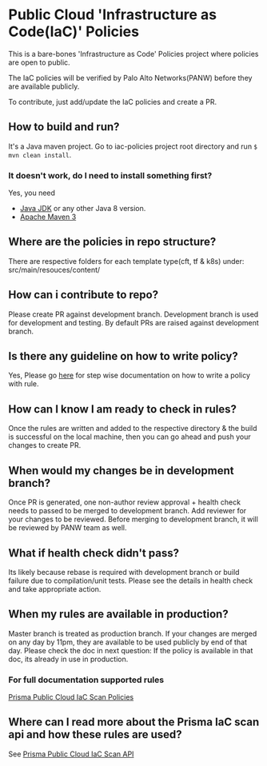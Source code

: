 # Public Cloud 'Infrastructure as Code(IaC)' Policies
This is a bare-bones 'Infrastructure as Code' Policies project where policies are open to public.

The IaC policies will be verified by Palo Alto Networks(PANW) before they are available publicly.

To contribute, just add/update the IaC policies and create a PR.

## How to build and run?

It's a Java maven project. Go to iac-policies project root directory and run ```$ mvn clean install```. 


### It doesn't work, do I need to install something first?

Yes, you need

- [Java JDK](http://www.oracle.com/technetwork/java/javase/downloads/jdk8-downloads-2133151.html) or any other Java 8 version. 
- [Apache Maven 3](https://maven.apache.org/)


## Where are the policies in repo structure?
There are respective folders for each template type(cft, tf & k8s) under:
    src/main/resouces/content/
  
## How can i contribute to repo?
Please create PR against development branch. Development branch is used for development and testing. By default PRs are raised against development branch.

## Is there any guideline on how to write policy?
Yes, Please go [here](src/main/resources/content/) for step wise documentation on how to write a policy with rule.

## How can I know I am ready to check in rules?
Once the rules are written and added to the respective directory & the build is successful on the local machine, then you can go ahead and push your changes to create PR.

## When would my changes be in development branch?
Once PR is generated, one non-author review approval + health check needs to passed to be merged to development branch. Add reviewer for your changes to be reviewed. Before merging to development branch, it will be reviewed by PANW team as well.

## What if health check didn't pass?
Its likely because rebase is required with development branch or build failure due to compilation/unit tests.
Please see the details in health check and take appropriate action.    

## When my rules are available in production? 
Master branch is treated as production branch. If your changes are merged on any day by 11pm, they are available to be used publicly by end of that day. Please check the doc in next question: If the policy is available in that doc, its already in use in production.  

### For full documentation supported rules
[Prisma Public Cloud IaC Scan Policies](https://iacscanapidoc.redlock.io/content)

## Where can I read more about the Prisma IaC scan api and how these rules are used?
See [Prisma Public Cloud IaC Scan API](https://iacscanapidoc.redlock.io/)
